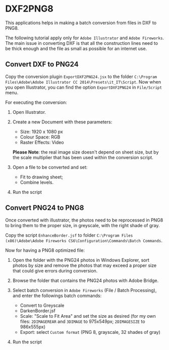 # DXF2PNG8
This applications helps in making a batch conversion from files in DXF to PNG8.

The following tutorial apply only for `Adobe Illustrator` and `Adobe Fireworks`.
The main issue in converting DXF is that all the construction lines need to be thick enough and the file as small as possible for an internet use.

Convert DXF to PNG24
--------------------
Copy the conversion plugin `ExportDXF2PNG24.jsx` to the folder `C:\Program Files\Adobe\Adobe Illustrator CC 2014\Presets\it_IT\Script`. 
Now when you open Illustrator, you can find the option `ExportDXF2PNG24` in `File/Script` menu.

For executing the conversion:

1. Open Illustrator.
2. Create a new Document with these parameters:
   
   * Size: 1920 x 1080 px
   * Colour Space: RGB
   * Raster Effects: Video
    
   **Please Note**: the real image size doesn't depend on sheet size, but by the scale multiplier that has been used within the conversion script.

2. Open a file to be converted and set:

    * Fit to drawing sheet;
    * Combine levels.

3. Run the script

Convert PNG24 to PNG8
---------------------
Once converted with illustrator, the photos need to be reprocessed in PNG8 to bring them to the proper size, in greyscale, with the right shade of gray.

Copy the script `EnhanceBorder.jsf` to folder `C:\Program Files (x86)\Adobe\Adobe Fireworks CS6\Configuration\Commands\Batch Commands`.

Now for having a PNG8 optimized file: 

1. Open the folder with the PNG24 photos in Windows Explorer, sort photos by size and remove the photos that may exceed a proper size that could give errors during conversion.

2. Browse the folder that contains the PNG24 photos with Adobe Bridge.

3. Select batch conversion in `Adobe Fireworks` (File / Batch Processing), and enter the followings batch commands: 
    
    * Convert to Greyscale
    * DarkenBorder.jsf
    * Scale: "Scale to Fit Area" and set the size as desired 
      (for my own files: `2DIMAGEREAR` and `3DIMAGE` to 975x549px; `2DIMAGESIZE` to 986x555px)
    * Export: select `Custom format` (PNG 8, grayscale, 32 shades of gray)
 
4. Run the script
